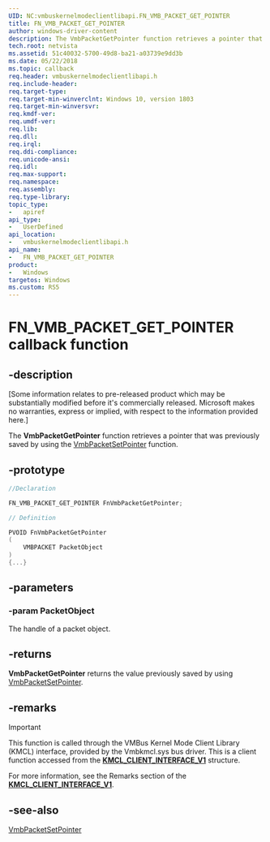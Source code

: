 ```yaml
---
UID: NC:vmbuskernelmodeclientlibapi.FN_VMB_PACKET_GET_POINTER
title: FN_VMB_PACKET_GET_POINTER
author: windows-driver-content
description: The VmbPacketGetPointer function retrieves a pointer that was previously saved by using the VmbPacketSetPointer function.
tech.root: netvista
ms.assetid: 51c40032-5700-49d8-ba21-a03739e9dd3b
ms.date: 05/22/2018
ms.topic: callback
req.header: vmbuskernelmodeclientlibapi.h
req.include-header:
req.target-type:
req.target-min-winverclnt: Windows 10, version 1803
req.target-min-winversvr:
req.kmdf-ver:
req.umdf-ver:
req.lib:
req.dll:
req.irql: 
req.ddi-compliance:
req.unicode-ansi:
req.idl:
req.max-support:
req.namespace:
req.assembly:
req.type-library: 
topic_type: 
-	apiref
api_type: 
-	UserDefined
api_location: 
-	vmbuskernelmodeclientlibapi.h
api_name: 
-	FN_VMB_PACKET_GET_POINTER
product:
-	Windows
targetos: Windows
ms.custom: RS5
---
```


# FN_VMB_PACKET_GET_POINTER callback function

## -description

<p class="CCE_Message">[Some information relates to pre-released product which may be substantially modified before it's commercially released. Microsoft makes no warranties, express or implied, with respect to the information provided here.]

The <b>VmbPacketGetPointer</b> function retrieves a pointer that was previously
saved by using the <a href="https://msdn.microsoft.com/FFEBEBD0-1FF2-4F27-B028-051B117CA325">VmbPacketSetPointer</a> function.

## -prototype

```cpp
//Declaration

FN_VMB_PACKET_GET_POINTER FnVmbPacketGetPointer; 

// Definition

PVOID FnVmbPacketGetPointer 
(
	VMBPACKET PacketObject
)
{...}

```

## -parameters

### -param PacketObject 

The handle of a packet object.

## -returns

<b>VmbPacketGetPointer</b> returns the value previously saved by using <a href="https://msdn.microsoft.com/FFEBEBD0-1FF2-4F27-B028-051B117CA325">VmbPacketSetPointer</a>.

## -remarks

> [!IMPORTANT]
> This function is called through the VMBus Kernel Mode Client Library (KMCL) interface, provided by the Vmbkmcl.sys bus driver. This is a client function accessed from the [**KMCL_CLIENT_INTERFACE_V1**](ns-vmbuskernelmodeclientlibapi-_kmcl_client_interface_v1.md) structure. 
>
> For more information, see the Remarks section of the [**KMCL_CLIENT_INTERFACE_V1**](ns-vmbuskernelmodeclientlibapi-_kmcl_client_interface_v1.md).

## -see-also

<a href="https://msdn.microsoft.com/FFEBEBD0-1FF2-4F27-B028-051B117CA325">VmbPacketSetPointer</a>
